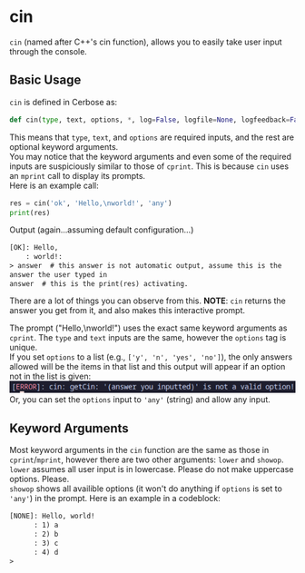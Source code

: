 # cin
`cin` (named after C++'s cin function), allows you to easily take user input through the console.

## Basic Usage
`cin` is defined in Cerbose as:
```python
def cin(type, text, options, *, log=False, logfile=None, logfeedback=False, textcol="normal", stagtype=None, timestamp=False, lower=False, showop=False):
```
This means that `type`, `text`, and `options` are required inputs, and the rest are optional keyword arguments.  
You may notice that the keyword arguments and even some of the required inputs are suspiciously similar to those of `cprint`. This is because `cin` uses an `mprint` call to display its prompts.  
Here is an example call:
```python
res = cin('ok', 'Hello,\nworld!', 'any')
print(res)
```
Output (again...assuming default configuration...)
```plaintext
[OK]: Hello,
    : world!:
> answer  # this answer is not automatic output, assume this is the answer the user typed in
answer  # this is the print(res) activating.
```
There are a lot of things you can observe from this.
**NOTE**: `cin` returns the answer you get from it, and also makes this interactive prompt.  

The prompt ("Hello,\nworld!") uses the exact same keyword arguments as `cprint`. The `type` and `text` inputs are the same, however the `options` tag is unique.  
If you set `options` to a list (e.g., `['y', 'n', 'yes', 'no']`), the only answers allowed will be the items in that list and this output will appear if an option not in the list is given:  
![`[ERROR]: cin: getCin: '(answer you inputted)' is not a valid option!`](assets/docs/f.png)  
Or, you can set the `options` input to `'any'` (string) and allow any input.  

## Keyword Arguments
Most keyword arguments in the `cin` function are the same as those in `cprint`/`mprint`, however there are two other arguments: `lower` and `showop`.  
`lower` assumes all user input is in lowercase. Please do not make uppercase options. Please.  
`showop` shows all availible options (it won't do anything if `options` is set to `'any'`) in the prompt. Here is an example in a codeblock:
```plaintext
[NONE]: Hello, world!
      : 1) a
      : 2) b
      : 3) c
      : 4) d
> 
```

